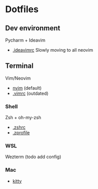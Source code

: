 # Dotfiles

## Dev environment
Pycharm + Ideavim
* [.ideavimrc](dot_ideavimrc)
Slowly moving to all neovim

## Terminal
Vim/Neovim
* [nvim](private_dot_config/nvim/) (default)
* [.vimrc](dot_vimrc) (outdated)

### Shell
Zsh + oh-my-zsh
* [.zshrc](dot_zshrc)
* [.zprofile](dot_zprofile)

### WSL
Wezterm (todo add config)

### Mac
* [kitty](private_dot_config/kitty/)

